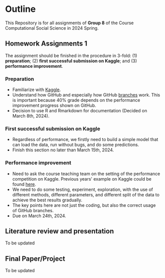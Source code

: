 # Outline

This Repository is for all assignments of **Group 8** of the Course Computational Social Science in 2024 Spring.

## Homework Assignments 1
The assignment should be finished in the procedure in 3-fold: (1) **preparation**; (2) **first successful submission on Kaggle**; and (3) **performance improvement**.
### Preparation
- Familiarize with [Kaggle](https://www.kaggle.com/datasets/jtentor/blogfeedback-data-set).
- Understand how GitHub and especially how GitHub [branches](https://docs.github.com/en/pull-requests/collaborating-with-pull-requests/proposing-changes-to-your-work-with-pull-requests/about-branches) work. This is important because 40% grade depends on the performance improvement progress shown on GitHub.
- Decision to use R and Rmarkdown for documentation (Decided on March 8th, 2024).

### First successful submission on Kaggle 
- Regardless of performance, we firstly need to build a simple model that can load the data, run without bugs, and do some predictions.
- Finish this section no later than March 15th, 2024.

### Performance improvement
- Need to ask the course teaching team on the setting of the performance competition on Kaggle. Previous years' example on Kaggle could be found [here](https://www.kaggle.com/competitions/2023-hkust-4300-5500-1/leaderboard).
- We need to do some testing, experiment, exploration, with the use of different methods, different parameters, and different split of the data to achieve the best results gradually.
- The key points here are not just the coding, but also the correct usage of GitHub branches.
- Due on March 24th, 2024.
 
## Literature review and presentation
To be updated

## Final Paper/Project
To be updated
